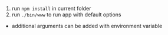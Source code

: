 1. run `npm install` in current folder
2. run `./bin/www` to run app with default options
  * additional arguments can be added with environment variable

